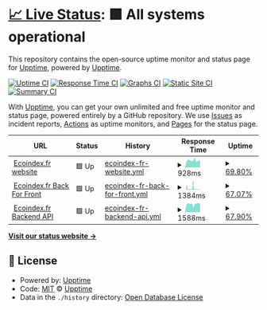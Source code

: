 # [📈 Live Status](https://upptime.github.io/upptime): <!--live status--> **🟩 All systems operational**

This repository contains the open-source uptime monitor and status page for [Upptime](https://upptime.js.org), powered by [Upptime](https://github.com/upptime/upptime).

[![Uptime CI](https://github.com/vvatelot/upptime/workflows/Uptime%20CI/badge.svg)](https://github.com/vvatelot/upptime/actions?query=workflow%3A%22Uptime+CI%22)
[![Response Time CI](https://github.com/vvatelot/upptime/workflows/Response%20Time%20CI/badge.svg)](https://github.com/vvatelot/upptime/actions?query=workflow%3A%22Response+Time+CI%22)
[![Graphs CI](https://github.com/vvatelot/upptime/workflows/Graphs%20CI/badge.svg)](https://github.com/vvatelot/upptime/actions?query=workflow%3A%22Graphs+CI%22)
[![Static Site CI](https://github.com/vvatelot/upptime/workflows/Static%20Site%20CI/badge.svg)](https://github.com/vvatelot/upptime/actions?query=workflow%3A%22Static+Site+CI%22)
[![Summary CI](https://github.com/vvatelot/upptime/workflows/Summary%20CI/badge.svg)](https://github.com/vvatelot/upptime/actions?query=workflow%3A%22Summary+CI%22)

With [Upptime](https://upptime.js.org), you can get your own unlimited and free uptime monitor and status page, powered entirely by a GitHub repository. We use [Issues](https://github.com/upptime/upptime/issues) as incident reports, [Actions](https://github.com/vvatelot/upptime/actions) as uptime monitors, and [Pages](https://upptime.github.io/upptime) for the status page.

<!--start: status pages-->
<!-- This summary is generated by Upptime (https://github.com/upptime/upptime) -->
<!-- Do not edit this manually, your changes will be overwritten -->
<!-- prettier-ignore -->
| URL | Status | History | Response Time | Uptime |
| --- | ------ | ------- | ------------- | ------ |
| <img alt="" src="https://icons.duckduckgo.com/ip3/www.ecoindex.fr.ico" height="13"> [Ecoindex.fr website](https://www.ecoindex.fr) | 🟩 Up | [ecoindex-fr-website.yml](https://github.com/vvatelot/upptime/commits/HEAD/history/ecoindex-fr-website.yml) | <details><summary><img alt="Response time graph" src="./graphs/ecoindex-fr-website/response-time-week.png" height="20"> 928ms</summary><br><a href="https://vvatelot.github.io/upptime/history/ecoindex-fr-website"><img alt="Response time 1461" src="https://img.shields.io/endpoint?url=https%3A%2F%2Fraw.githubusercontent.com%2Fvvatelot%2Fupptime%2FHEAD%2Fapi%2Fecoindex-fr-website%2Fresponse-time.json"></a><br><a href="https://vvatelot.github.io/upptime/history/ecoindex-fr-website"><img alt="24-hour response time 832" src="https://img.shields.io/endpoint?url=https%3A%2F%2Fraw.githubusercontent.com%2Fvvatelot%2Fupptime%2FHEAD%2Fapi%2Fecoindex-fr-website%2Fresponse-time-day.json"></a><br><a href="https://vvatelot.github.io/upptime/history/ecoindex-fr-website"><img alt="7-day response time 928" src="https://img.shields.io/endpoint?url=https%3A%2F%2Fraw.githubusercontent.com%2Fvvatelot%2Fupptime%2FHEAD%2Fapi%2Fecoindex-fr-website%2Fresponse-time-week.json"></a><br><a href="https://vvatelot.github.io/upptime/history/ecoindex-fr-website"><img alt="30-day response time 2744" src="https://img.shields.io/endpoint?url=https%3A%2F%2Fraw.githubusercontent.com%2Fvvatelot%2Fupptime%2FHEAD%2Fapi%2Fecoindex-fr-website%2Fresponse-time-month.json"></a><br><a href="https://vvatelot.github.io/upptime/history/ecoindex-fr-website"><img alt="1-year response time 1635" src="https://img.shields.io/endpoint?url=https%3A%2F%2Fraw.githubusercontent.com%2Fvvatelot%2Fupptime%2FHEAD%2Fapi%2Fecoindex-fr-website%2Fresponse-time-year.json"></a></details> | <details><summary><a href="https://vvatelot.github.io/upptime/history/ecoindex-fr-website">69.80%</a></summary><a href="https://vvatelot.github.io/upptime/history/ecoindex-fr-website"><img alt="All-time uptime 98.79%" src="https://img.shields.io/endpoint?url=https%3A%2F%2Fraw.githubusercontent.com%2Fvvatelot%2Fupptime%2FHEAD%2Fapi%2Fecoindex-fr-website%2Fuptime.json"></a><br><a href="https://vvatelot.github.io/upptime/history/ecoindex-fr-website"><img alt="24-hour uptime 100.00%" src="https://img.shields.io/endpoint?url=https%3A%2F%2Fraw.githubusercontent.com%2Fvvatelot%2Fupptime%2FHEAD%2Fapi%2Fecoindex-fr-website%2Fuptime-day.json"></a><br><a href="https://vvatelot.github.io/upptime/history/ecoindex-fr-website"><img alt="7-day uptime 69.80%" src="https://img.shields.io/endpoint?url=https%3A%2F%2Fraw.githubusercontent.com%2Fvvatelot%2Fupptime%2FHEAD%2Fapi%2Fecoindex-fr-website%2Fuptime-week.json"></a><br><a href="https://vvatelot.github.io/upptime/history/ecoindex-fr-website"><img alt="30-day uptime 90.57%" src="https://img.shields.io/endpoint?url=https%3A%2F%2Fraw.githubusercontent.com%2Fvvatelot%2Fupptime%2FHEAD%2Fapi%2Fecoindex-fr-website%2Fuptime-month.json"></a><br><a href="https://vvatelot.github.io/upptime/history/ecoindex-fr-website"><img alt="1-year uptime 98.66%" src="https://img.shields.io/endpoint?url=https%3A%2F%2Fraw.githubusercontent.com%2Fvvatelot%2Fupptime%2FHEAD%2Fapi%2Fecoindex-fr-website%2Fuptime-year.json"></a></details>
| <img alt="" src="https://icons.duckduckgo.com/ip3/bff.ecoindex.fr.ico" height="13"> [Ecoindex.fr Back For Front](https://bff.ecoindex.fr/health) | 🟩 Up | [ecoindex-fr-back-for-front.yml](https://github.com/vvatelot/upptime/commits/HEAD/history/ecoindex-fr-back-for-front.yml) | <details><summary><img alt="Response time graph" src="./graphs/ecoindex-fr-back-for-front/response-time-week.png" height="20"> 1384ms</summary><br><a href="https://vvatelot.github.io/upptime/history/ecoindex-fr-back-for-front"><img alt="Response time 1435" src="https://img.shields.io/endpoint?url=https%3A%2F%2Fraw.githubusercontent.com%2Fvvatelot%2Fupptime%2FHEAD%2Fapi%2Fecoindex-fr-back-for-front%2Fresponse-time.json"></a><br><a href="https://vvatelot.github.io/upptime/history/ecoindex-fr-back-for-front"><img alt="24-hour response time 760" src="https://img.shields.io/endpoint?url=https%3A%2F%2Fraw.githubusercontent.com%2Fvvatelot%2Fupptime%2FHEAD%2Fapi%2Fecoindex-fr-back-for-front%2Fresponse-time-day.json"></a><br><a href="https://vvatelot.github.io/upptime/history/ecoindex-fr-back-for-front"><img alt="7-day response time 1384" src="https://img.shields.io/endpoint?url=https%3A%2F%2Fraw.githubusercontent.com%2Fvvatelot%2Fupptime%2FHEAD%2Fapi%2Fecoindex-fr-back-for-front%2Fresponse-time-week.json"></a><br><a href="https://vvatelot.github.io/upptime/history/ecoindex-fr-back-for-front"><img alt="30-day response time 1660" src="https://img.shields.io/endpoint?url=https%3A%2F%2Fraw.githubusercontent.com%2Fvvatelot%2Fupptime%2FHEAD%2Fapi%2Fecoindex-fr-back-for-front%2Fresponse-time-month.json"></a><br><a href="https://vvatelot.github.io/upptime/history/ecoindex-fr-back-for-front"><img alt="1-year response time 1590" src="https://img.shields.io/endpoint?url=https%3A%2F%2Fraw.githubusercontent.com%2Fvvatelot%2Fupptime%2FHEAD%2Fapi%2Fecoindex-fr-back-for-front%2Fresponse-time-year.json"></a></details> | <details><summary><a href="https://vvatelot.github.io/upptime/history/ecoindex-fr-back-for-front">67.07%</a></summary><a href="https://vvatelot.github.io/upptime/history/ecoindex-fr-back-for-front"><img alt="All-time uptime 98.63%" src="https://img.shields.io/endpoint?url=https%3A%2F%2Fraw.githubusercontent.com%2Fvvatelot%2Fupptime%2FHEAD%2Fapi%2Fecoindex-fr-back-for-front%2Fuptime.json"></a><br><a href="https://vvatelot.github.io/upptime/history/ecoindex-fr-back-for-front"><img alt="24-hour uptime 96.52%" src="https://img.shields.io/endpoint?url=https%3A%2F%2Fraw.githubusercontent.com%2Fvvatelot%2Fupptime%2FHEAD%2Fapi%2Fecoindex-fr-back-for-front%2Fuptime-day.json"></a><br><a href="https://vvatelot.github.io/upptime/history/ecoindex-fr-back-for-front"><img alt="7-day uptime 67.07%" src="https://img.shields.io/endpoint?url=https%3A%2F%2Fraw.githubusercontent.com%2Fvvatelot%2Fupptime%2FHEAD%2Fapi%2Fecoindex-fr-back-for-front%2Fuptime-week.json"></a><br><a href="https://vvatelot.github.io/upptime/history/ecoindex-fr-back-for-front"><img alt="30-day uptime 88.83%" src="https://img.shields.io/endpoint?url=https%3A%2F%2Fraw.githubusercontent.com%2Fvvatelot%2Fupptime%2FHEAD%2Fapi%2Fecoindex-fr-back-for-front%2Fuptime-month.json"></a><br><a href="https://vvatelot.github.io/upptime/history/ecoindex-fr-back-for-front"><img alt="1-year uptime 98.38%" src="https://img.shields.io/endpoint?url=https%3A%2F%2Fraw.githubusercontent.com%2Fvvatelot%2Fupptime%2FHEAD%2Fapi%2Fecoindex-fr-back-for-front%2Fuptime-year.json"></a></details>
| <img alt="" src="https://icons.duckduckgo.com/ip3/api.ecoindex.fr.ico" height="13"> [Ecoindex.fr Backend API](https://api.ecoindex.fr/health) | 🟩 Up | [ecoindex-fr-backend-api.yml](https://github.com/vvatelot/upptime/commits/HEAD/history/ecoindex-fr-backend-api.yml) | <details><summary><img alt="Response time graph" src="./graphs/ecoindex-fr-backend-api/response-time-week.png" height="20"> 1588ms</summary><br><a href="https://vvatelot.github.io/upptime/history/ecoindex-fr-backend-api"><img alt="Response time 2245" src="https://img.shields.io/endpoint?url=https%3A%2F%2Fraw.githubusercontent.com%2Fvvatelot%2Fupptime%2FHEAD%2Fapi%2Fecoindex-fr-backend-api%2Fresponse-time.json"></a><br><a href="https://vvatelot.github.io/upptime/history/ecoindex-fr-backend-api"><img alt="24-hour response time 1574" src="https://img.shields.io/endpoint?url=https%3A%2F%2Fraw.githubusercontent.com%2Fvvatelot%2Fupptime%2FHEAD%2Fapi%2Fecoindex-fr-backend-api%2Fresponse-time-day.json"></a><br><a href="https://vvatelot.github.io/upptime/history/ecoindex-fr-backend-api"><img alt="7-day response time 1588" src="https://img.shields.io/endpoint?url=https%3A%2F%2Fraw.githubusercontent.com%2Fvvatelot%2Fupptime%2FHEAD%2Fapi%2Fecoindex-fr-backend-api%2Fresponse-time-week.json"></a><br><a href="https://vvatelot.github.io/upptime/history/ecoindex-fr-backend-api"><img alt="30-day response time 1718" src="https://img.shields.io/endpoint?url=https%3A%2F%2Fraw.githubusercontent.com%2Fvvatelot%2Fupptime%2FHEAD%2Fapi%2Fecoindex-fr-backend-api%2Fresponse-time-month.json"></a><br><a href="https://vvatelot.github.io/upptime/history/ecoindex-fr-backend-api"><img alt="1-year response time 2456" src="https://img.shields.io/endpoint?url=https%3A%2F%2Fraw.githubusercontent.com%2Fvvatelot%2Fupptime%2FHEAD%2Fapi%2Fecoindex-fr-backend-api%2Fresponse-time-year.json"></a></details> | <details><summary><a href="https://vvatelot.github.io/upptime/history/ecoindex-fr-backend-api">67.90%</a></summary><a href="https://vvatelot.github.io/upptime/history/ecoindex-fr-backend-api"><img alt="All-time uptime 98.37%" src="https://img.shields.io/endpoint?url=https%3A%2F%2Fraw.githubusercontent.com%2Fvvatelot%2Fupptime%2FHEAD%2Fapi%2Fecoindex-fr-backend-api%2Fuptime.json"></a><br><a href="https://vvatelot.github.io/upptime/history/ecoindex-fr-backend-api"><img alt="24-hour uptime 100.00%" src="https://img.shields.io/endpoint?url=https%3A%2F%2Fraw.githubusercontent.com%2Fvvatelot%2Fupptime%2FHEAD%2Fapi%2Fecoindex-fr-backend-api%2Fuptime-day.json"></a><br><a href="https://vvatelot.github.io/upptime/history/ecoindex-fr-backend-api"><img alt="7-day uptime 67.90%" src="https://img.shields.io/endpoint?url=https%3A%2F%2Fraw.githubusercontent.com%2Fvvatelot%2Fupptime%2FHEAD%2Fapi%2Fecoindex-fr-backend-api%2Fuptime-week.json"></a><br><a href="https://vvatelot.github.io/upptime/history/ecoindex-fr-backend-api"><img alt="30-day uptime 88.62%" src="https://img.shields.io/endpoint?url=https%3A%2F%2Fraw.githubusercontent.com%2Fvvatelot%2Fupptime%2FHEAD%2Fapi%2Fecoindex-fr-backend-api%2Fuptime-month.json"></a><br><a href="https://vvatelot.github.io/upptime/history/ecoindex-fr-backend-api"><img alt="1-year uptime 97.93%" src="https://img.shields.io/endpoint?url=https%3A%2F%2Fraw.githubusercontent.com%2Fvvatelot%2Fupptime%2FHEAD%2Fapi%2Fecoindex-fr-backend-api%2Fuptime-year.json"></a></details>

<!--end: status pages-->

[**Visit our status website →**](https://upptime.github.io/upptime)

## 📄 License

- Powered by: [Upptime](https://github.com/upptime/upptime)
- Code: [MIT](./LICENSE) © [Upptime](https://upptime.js.org)
- Data in the `./history` directory: [Open Database License](https://opendatacommons.org/licenses/odbl/1-0/)
